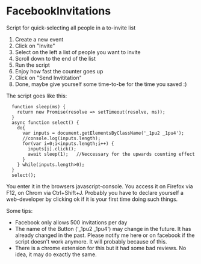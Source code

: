# FacebookInvitations
Script for quick-selecting all people in a to-invite list

1. Create a new event
2. Click on "Invite"
3. Select on the left a list of people you want to invite
4. Scroll down to the end of the list
5. Run the script
6. Enjoy how fast the counter goes up
7. Click on "Send Invititation"
8. Done, maybe give yourself some time-to-be for the time you saved :)

The script goes like this:

      function sleep(ms) {
        return new Promise(resolve => setTimeout(resolve, ms));
      }
      async function select() {
        do{
          var inputs = document.getElementsByClassName('_1pu2 _1pu4'); 
          //console.log(inputs.length);
          for(var i=0;i<inputs.length;i++) { 
            inputs[i].click(); 
            await sleep(1);   //Neccessary for the upwards counting effect
          }
        } while(inputs.length>0);
      }
      select();
      
You enter it in the browsers javascript-console. You access it on Firefox via F12, on Chrom via Ctrl+Shift+J. Probably you have to declare yourself a web-developer by clicking ok if it is your first time doing such things.

Some tips:

- Facebook only allows 500 invitations per day
- The name of the Button ('_1pu2 _1pu4') may change in the future. It has already changed in the past. Please notify me here or on facebook if the script doesn't work anymore. It will probably because of this.
- There is a chrome extension for this but it had some bad reviews. No idea, it may do exactly the same. 
